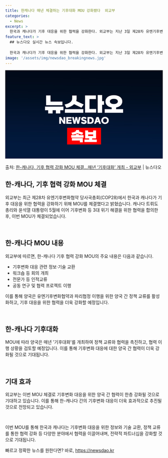 ```yaml
---
title: 한캐나다 매년 체결하는 기후대화 MOU 강화됐다  외교부
categories:
  - News
excerpt: >
  한국과 캐나다가 기후 대응을 위한 협력을 강화한다. 외교부는 지난 3일 제28차 유엔기후변화협약 당사국총회(…
feature_text: >
  ## 뉴스다오 실시간 뉴스 속보입니다.

  한국과 캐나다가 기후 대응을 위한 협력을 강화한다. 외교부는 지난 3일 제28차 유엔기후변화협약 당사국총회(…
image: '/assets/img/newsdao_breakingnews.jpg'
---
```


![뉴스다오 속보](/assets/img/newsdao_breakingnews.jpg)

<p>출처: <a href="https://newsdao.kr/2718" rel="dofollow">한-캐나다, 기후 협력 강화 MOU 체결…매년 ‘기후대화’ 개최 - 외교부</a> | 뉴스다오</p>

<h2 data-ke-size="size26">한-캐나다, 기후 협력 강화 MOU 체결</h2>
외교부는 최근 제28차 유엔기후변화협약 당사국총회(COP28)에서 한국과 캐나다가 기후 대응을 위한 협력을 강화하기 위해 MOU를 체결했다고 밝혔습니다. 캐나다 트뤼도 총리와 윤석열 대통령이 5월에 이어 기후변화 등 3대 위기 해결을 위한 협력을 합의한 후, 이번 MOU가 체결되었습니다.

<p data-ke-size="size16">&nbsp;</p>

<h2 data-ke-size="size22">한-캐나다 MOU 내용</h2>
외교부에 따르면, 한-캐나다 기후 협력 강화 MOU의 주요 내용은 다음과 같습니다.
<ul>
  <li>기후변화 대응 관련 정보·기술 교환</li>
  <li>워크숍 등 회의 개최</li>
  <li>전문가 등 인적교류</li>
  <li>공동 연구 및 협력 프로젝트 이행</li>
</ul>

이를 통해 양국은 유엔기후변화협약과 파리협정 이행을 위한 양국 간 정책 교류를 활성화하고, 기후 대응을 위한 협력을 더욱 강화할 예정입니다.

<p data-ke-size="size16">&nbsp;</p>

<h2 data-ke-size="size22">한-캐나다 기후대화</h2>
MOU에 따라 양국은 매년 '기후대화'를 개최하여 정책 교류와 협력을 촉진하고, 협력 이행 상황을 검토할 예정입니다. 이를 통해 기후변화 대응에 대한 양국 간 협력이 더욱 강화될 것으로 기대됩니다.

<p data-ke-size="size16">&nbsp;</p>

<h2 data-ke-size="size22">기대 효과</h2>
외교부는 이번 MOU 체결로 기후변화 대응을 위한 양국 간 협력이 한층 강화될 것으로 기대하고 있습니다. 이를 통해 한-캐나다 간의 기후변화 대응이 더욱 효과적으로 추진될 것으로 전망되고 있습니다.

<p data-ke-size="size16">&nbsp;</p>

이번 MOU를 통해 한국과 캐나다는 기후변화 대응을 위한 정보와 기술 교환, 정책 교류를 통한 협력 강화 등 다양한 분야에서 협력을 이끌어내며, 전략적 파트너십을 강화할 것으로 기대됩니다. 

빠르고 정확한 뉴스를 원한다면? 바로, <a href="https://newsdao.kr" rel="dofollow">https://newsdao.kr</a>


    
